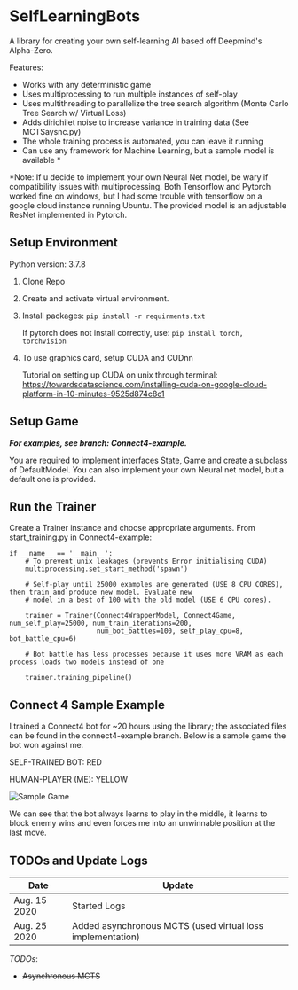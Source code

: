 # SelfLearningBots

A library for creating your own self-learning AI based off Deepmind's Alpha-Zero.

Features:
* Works with any deterministic game
* Uses multiprocessing to run multiple instances of self-play
* Uses multithreading to parallelize the tree search algorithm (Monte Carlo Tree Search w/ Virtual Loss)
* Adds dirichilet noise to increase variance in training data (See MCTSaysnc.py)
* The whole training process is automated, you can leave it running
* Can use any framework for Machine Learning, but a sample model is available *

*Note: If u decide to implement your own Neural Net model, be wary if compatibility issues with multiprocessing. Both Tensorflow and Pytorch worked fine on windows, but I had some trouble with tensorflow on a google cloud instance running Ubuntu. The provided model is an adjustable ResNet implemented in Pytorch.

## Setup Environment ##
Python version: 3.7.8
1. Clone Repo
2. Create and activate virtual environment.
3. Install packages: `pip install -r requirments.txt`

    If pytorch does not install correctly, use:
   `pip install torch, torchvision`
4. To use graphics card, setup CUDA and CUDnn

    Tutorial on setting up CUDA on unix through terminal: 
https://towardsdatascience.com/installing-cuda-on-google-cloud-platform-in-10-minutes-9525d874c8c1
## Setup Game ## 
**_For examples, see branch: Connect4-example._**

You are required to implement interfaces State, Game and create a subclass of DefaultModel. You can also implement your own Neural net model, but a default one is provided.

## Run the Trainer ##
Create a Trainer instance and choose appropriate arguments. From start_training.py in Connect4-example:

```
if __name__ == '__main__':
    # To prevent unix leakages (prevents Error initialising CUDA)
    multiprocessing.set_start_method('spawn')

    # Self-play until 25000 examples are generated (USE 8 CPU CORES), then train and produce new model. Evaluate new
    # model in a best of 100 with the old model (USE 6 CPU cores).

    trainer = Trainer(Connect4WrapperModel, Connect4Game, num_self_play=25000, num_train_iterations=200,
                      num_bot_battles=100, self_play_cpu=8, bot_battle_cpu=6)

    # Bot battle has less processes because it uses more VRAM as each process loads two models instead of one

    trainer.training_pipeline()
```
## Connect 4 Sample Example ##
I trained a Connect4 bot for ~20 hours using the library; the associated files can be found in the connect4-example branch. Below is a sample game the bot won against me.

SELF-TRAINED BOT: RED

HUMAN-PLAYER (ME): YELLOW

![Sample Game](https://github.com/saqibali-2k/SelfLearningBots/blob/master/readme_resources/connect4_samplegame.gif "Connect4 Bot Game")

We can see that the bot always learns to play in the middle, it learns to block enemy wins and even forces me into an unwinnable position at the last move.

## TODOs and Update Logs ##
| Date         | Update       |
|--------------|--------------|
| Aug. 15 2020 | Started Logs |
| Aug. 25 2020 | Added asynchronous MCTS (used virtual loss implementation) |

_TODOs_:
* <del>Asynchronous MCTS</del>
